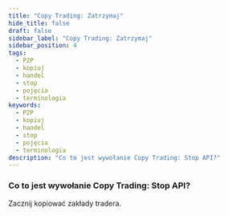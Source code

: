 ```yaml
---
title: "Copy Trading: Zatrzymaj"
hide_title: false
draft: false
sidebar_label: "Copy Trading: Zatrzymaj"
sidebar_position: 4
tags:
  - P2P
  - kopiuj
  - handel
  - stop
  - pojęcia
  - terminologia
keywords:
  - P2P
  - kopiuj
  - handel
  - stop
  - pojęcia
  - terminologia
description: "Co to jest wywołanie Copy Trading: Stop API?"
---
```


### Co to jest wywołanie Copy Trading: Stop API?

Zacznij kopiować zakłady tradera.
